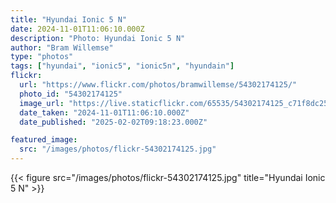 ```yaml
---
title: "Hyundai Ionic 5 N"
date: 2024-11-01T11:06:10.000Z
description: "Photo: Hyundai Ionic 5 N"
author: "Bram Willemse"
type: "photos"
tags: ["hyundai", "ionic5", "ionic5n", "hyundain"]
flickr:
  url: "https://www.flickr.com/photos/bramwillemse/54302174125/"
  photo_id: "54302174125"
  image_url: "https://live.staticflickr.com/65535/54302174125_c71f8dc25c_h.jpg"
  date_taken: "2024-11-01T11:06:10.000Z"
  date_published: "2025-02-02T09:18:23.000Z"

featured_image:
  src: "/images/photos/flickr-54302174125.jpg"
---
```


{{< figure src="/images/photos/flickr-54302174125.jpg" title="Hyundai Ionic 5 N" >}}
